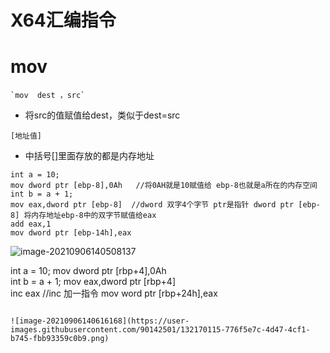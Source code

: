 # X64汇编指令

# mov

```汇编
`mov  dest ，src`
```

- 将src的值赋值给dest，类似于dest=src

```
[地址值] 
```

- 中括号[]里面存放的都是内存地址

```
int a = 10; 
mov dword ptr [ebp-8],0Ah   //将0AH就是10赋值给 ebp-8也就是a所在的内存空间
int b = a + 1; 			
mov eax,dword ptr [ebp-8]  //dword 双字4个字节 ptr是指针 dword ptr [ebp-8] 将内存地址ebp-8中的双字节赋值给eax
add eax,1  
mov dword ptr [ebp-14h],eax  
```

![image-20210906140508137](https://user-images.githubusercontent.com/90142501/132170083-b3b14249-006a-465c-b6b7-c0335006ab7d.png)

int a = 10; 
mov dword ptr [rbp+4],0Ah  
int b = a + 1; 
mov eax,dword ptr [rbp+4]  
inc eax  					//inc 加一指令
mov word ptr [rbp+24h],eax  
```

![image-20210906140616168](https://user-images.githubusercontent.com/90142501/132170115-776f5e7c-4d47-4cf1-b745-fbb93359c0b9.png)
